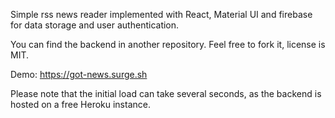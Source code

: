 Simple rss news reader implemented with React, Material UI and firebase for data storage and user authentication.

You can find the backend in another repository.
Feel free to fork it, license is MIT.

Demo:
https://got-news.surge.sh

Please note that the initial load can take several seconds, as the backend is hosted on a free Heroku instance.
